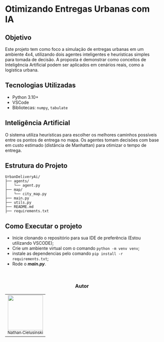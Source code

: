 
# Otimizando Entregas Urbanas com IA

## Objetivo
Este projeto tem como foco a simulação de entregas urbanas em um ambiente 4x4, utilizando dois agentes inteligentes e heurísticas simples para tomada de decisão. A proposta é demonstrar como conceitos de Inteligência Artificial podem ser aplicados em cenários reais, como a logística urbana.

## Tecnologias Utilizadas
- Python 3.10+
- VSCode
- Bibliotecas: `numpy`, `tabulate`

## Inteligência Artificial
O sistema utiliza heurísticas para escolher os melhores caminhos possíveis entre os pontos de entrega no mapa. Os agentes tomam decisões com base em custo estimado (distância de Manhattan) para otimizar o tempo de entrega.

## Estrutura do Projeto
```
UrbanDeliveryAi/
├── agents/
│   └── agent.py
├── map/
│   └── city_map.py
├── main.py
├── utils.py
├── README.md
├── requirements.txt
```

## Como Executar o projeto
- Inicie clonando o repositório para sua IDE de preferência (Estou utilizando VSCODE);
- Crie um ambiente virtual com o comando `python -m venv venv`;
- instale as dependencias pelo comando `pip install -r requirements.txt`;
- Rode o ___main.py___.

<br>

<div align="center">
<h3 align="center">Autor</h3>
<table>
  <tr>
    <td align="center"><a href="https://github.com/AoiteFoca"><img loading="lazy" src="https://avatars.githubusercontent.com/u/141975272?v=4" width="115"><br><sub>Nathan Cielusinski</sub></a></td>
  </tr>
</table>
